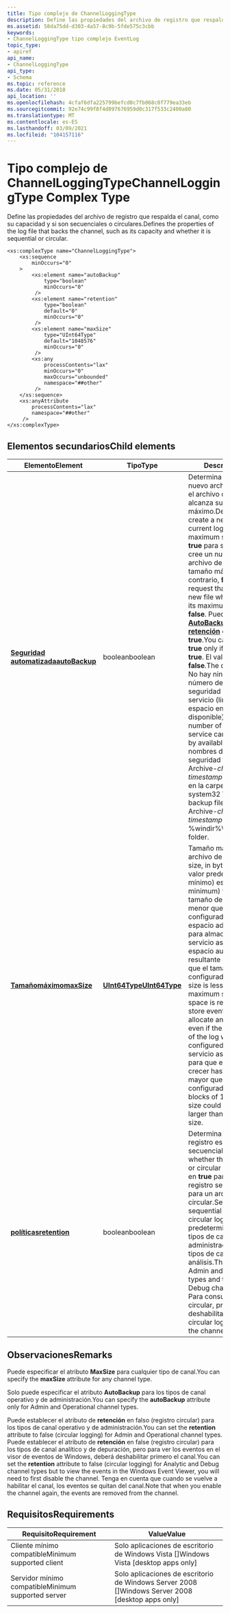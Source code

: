 ```yaml
---
title: Tipo complejo de ChannelLoggingType
description: Define las propiedades del archivo de registro que respalda el canal, como su capacidad y si son secuenciales o circulares. | Tipo complejo de ChannelLoggingType
ms.assetid: 58da75dd-d303-4a57-8c9b-5fde575c3cbb
keywords:
- ChannelLoggingType tipo complejo EventLog
topic_type:
- apiref
api_name:
- ChannelLoggingType
api_type:
- Schema
ms.topic: reference
ms.date: 05/31/2018
api_location: ''
ms.openlocfilehash: 4cfaf6dfa225799befcd0c7fb068c0f779ea33eb
ms.sourcegitcommit: 92e74c99f8f4d097676959d0c317f533c2400a80
ms.translationtype: MT
ms.contentlocale: es-ES
ms.lasthandoff: 03/09/2021
ms.locfileid: "104157116"
---
```

# <a name="channelloggingtype-complex-type"></a><span data-ttu-id="1f699-105">Tipo complejo de ChannelLoggingType</span><span class="sxs-lookup"><span data-stu-id="1f699-105">ChannelLoggingType Complex Type</span></span>

<span data-ttu-id="1f699-106">Define las propiedades del archivo de registro que respalda el canal, como su capacidad y si son secuenciales o circulares.</span><span class="sxs-lookup"><span data-stu-id="1f699-106">Defines the properties of the log file that backs the channel, such as its capacity and whether it is sequential or circular.</span></span>

``` syntax
<xs:complexType name="ChannelLoggingType">
    <xs:sequence
        minOccurs="0"
    >
        <xs:element name="autoBackup"
            type="boolean"
            minOccurs="0"
         />
        <xs:element name="retention"
            type="boolean"
            default="0"
            minOccurs="0"
         />
        <xs:element name="maxSize"
            type="UInt64Type"
            default="1048576"
            minOccurs="0"
         />
        <xs:any
            processContents="lax"
            minOccurs="0"
            maxOccurs="unbounded"
            namespace="##other"
         />
    </xs:sequence>
    <xs:anyAttribute
        processContents="lax"
        namespace="##other"
     />
</xs:complexType>
```

## <a name="child-elements"></a><span data-ttu-id="1f699-107">Elementos secundarios</span><span class="sxs-lookup"><span data-stu-id="1f699-107">Child elements</span></span>



| <span data-ttu-id="1f699-108">Elemento</span><span class="sxs-lookup"><span data-stu-id="1f699-108">Element</span></span>                                                                         | <span data-ttu-id="1f699-109">Tipo</span><span class="sxs-lookup"><span data-stu-id="1f699-109">Type</span></span>                                                              | <span data-ttu-id="1f699-110">Descripción</span><span class="sxs-lookup"><span data-stu-id="1f699-110">Description</span></span>                                                                                                                                                                                                                                                                                                                                                                                                                                                                                                                                                                                                                                                                                                                                                    |
|---------------------------------------------------------------------------------|-------------------------------------------------------------------|----------------------------------------------------------------------------------------------------------------------------------------------------------------------------------------------------------------------------------------------------------------------------------------------------------------------------------------------------------------------------------------------------------------------------------------------------------------------------------------------------------------------------------------------------------------------------------------------------------------------------------------------------------------------------------------------------------------------------------------------------------------|
| [<span data-ttu-id="1f699-111">**Seguridad automatizada**</span><span class="sxs-lookup"><span data-stu-id="1f699-111">**autoBackup**</span></span>](eventmanifestschema-autobackup-channelloggingtype-element.md) | <span data-ttu-id="1f699-112">boolean</span><span class="sxs-lookup"><span data-stu-id="1f699-112">boolean</span></span>                                                           | <span data-ttu-id="1f699-113">Determina si se debe crear un nuevo archivo de registro cuando el archivo de registro actual alcanza su tamaño máximo.</span><span class="sxs-lookup"><span data-stu-id="1f699-113">Determines whether to create a new log file when the current log file reaches its maximum size.</span></span> <span data-ttu-id="1f699-114">Establézcalo en **true** para solicitar que el servicio cree un nuevo archivo cuando el archivo de registro alcance su tamaño máximo; en caso contrario, **false**.</span><span class="sxs-lookup"><span data-stu-id="1f699-114">Set to **true** to request that the service create a new file when the log file reaches its maximum size; otherwise, **false**.</span></span> <span data-ttu-id="1f699-115">Puede establecer [**AutoBackup**](eventmanifestschema-autobackup-channelloggingtype-element.md) en **true** solo si la [**retención**](eventmanifestschema-retention-channelloggingtype-element.md) está establecida en **true**.</span><span class="sxs-lookup"><span data-stu-id="1f699-115">You can set [**autoBackup**](eventmanifestschema-autobackup-channelloggingtype-element.md) to **true** only if [**retention**](eventmanifestschema-retention-channelloggingtype-element.md) is set to **true**.</span></span> <span data-ttu-id="1f699-116">El valor predeterminado es **false**.</span><span class="sxs-lookup"><span data-stu-id="1f699-116">The default is **false**.</span></span><br/> <span data-ttu-id="1f699-117">No hay ningún límite en cuanto al número de archivos de copia de seguridad que puede crear el servicio (limitado solo por el espacio en disco disponible).</span><span class="sxs-lookup"><span data-stu-id="1f699-117">There is no limit to the number of backup files that the service can create (limited only by available disk space).</span></span> <span data-ttu-id="1f699-118">Los nombres de archivo de copia de seguridad tienen el formato Archive-*channelName* - *timestamp*. evtx y se encuentran en la carpeta% WINDIR% \\ system32 \\ winevt \\ logs.</span><span class="sxs-lookup"><span data-stu-id="1f699-118">The backup file names are of the form Archive-*channelName*-*timestamp*.evtx and are located in %windir%\\System32\\winevt\\Logs folder.</span></span><br/> |
| [<span data-ttu-id="1f699-119">**Tamañomáximo**</span><span class="sxs-lookup"><span data-stu-id="1f699-119">**maxSize**</span></span>](eventmanifestschema-maxsize-channelloggingtype-element.md)       | [<span data-ttu-id="1f699-120">**UInt64Type**</span><span class="sxs-lookup"><span data-stu-id="1f699-120">**UInt64Type**</span></span>](eventmanifestschema-hexint64type-simpletype.md) | <span data-ttu-id="1f699-121">Tamaño máximo, en bytes, del archivo de registro.</span><span class="sxs-lookup"><span data-stu-id="1f699-121">The maximum size, in bytes, of the log file.</span></span> <span data-ttu-id="1f699-122">El valor predeterminado (y el mínimo) es 1 MB.</span><span class="sxs-lookup"><span data-stu-id="1f699-122">The default (and minimum) value is 1 MB.</span></span> <span data-ttu-id="1f699-123">Si el tamaño de registro físico es menor que el tamaño máximo configurado y se requiere espacio adicional en el registro para almacenar los eventos, el servicio asignará otro bloque de espacio aunque el tamaño físico resultante del registro sea mayor que el tamaño máximo configurado.</span><span class="sxs-lookup"><span data-stu-id="1f699-123">If the physical log size is less than the configured maximum size and additional space is required in the log to store events, the service will allocate another block of space even if the resulting physical size of the log will be larger than the configured maximum size.</span></span> <span data-ttu-id="1f699-124">El servicio asigna bloques de 1 MB para que el tamaño físico pueda crecer hasta un máximo de 1 MB mayor que el tamaño máximo configurado.</span><span class="sxs-lookup"><span data-stu-id="1f699-124">The service allocates blocks of 1 MB so the physical size could grow to up to 1 MB larger than the configured max size.</span></span> <br/>                                                                                                                                                                                                                                                      |
| [<span data-ttu-id="1f699-125">**políticas**</span><span class="sxs-lookup"><span data-stu-id="1f699-125">**retention**</span></span>](eventmanifestschema-retention-channelloggingtype-element.md)   | <span data-ttu-id="1f699-126">boolean</span><span class="sxs-lookup"><span data-stu-id="1f699-126">boolean</span></span>                                                           | <span data-ttu-id="1f699-127">Determina si el archivo de registro es un archivo de registro secuencial o circular.</span><span class="sxs-lookup"><span data-stu-id="1f699-127">Determines whether the log file is a sequential or circular log file.</span></span> <span data-ttu-id="1f699-128">Establézcalo en **true** para un archivo de registro secuencial y en **false** para un archivo de registro circular.</span><span class="sxs-lookup"><span data-stu-id="1f699-128">Set to **true** for a sequential log file and **false** for a circular log file.</span></span> <span data-ttu-id="1f699-129">El valor predeterminado es **false** para los tipos de canal operativo y de administración y **true** para los tipos de canal de depuración y análisis.</span><span class="sxs-lookup"><span data-stu-id="1f699-129">The default is **false** for Admin and Operational channel types and **true** for Analytic and Debug channel types.</span></span><br/> <span data-ttu-id="1f699-130">Para consultar un registro circular, primero debe deshabilitar el canal.</span><span class="sxs-lookup"><span data-stu-id="1f699-130">To query a circular log, you must first disable the channel.</span></span><br/>                                                                                                                                                                                                                                                                                                                                                                                                  |



## <a name="remarks"></a><span data-ttu-id="1f699-131">Observaciones</span><span class="sxs-lookup"><span data-stu-id="1f699-131">Remarks</span></span>

<span data-ttu-id="1f699-132">Puede especificar el atributo **MaxSize** para cualquier tipo de canal.</span><span class="sxs-lookup"><span data-stu-id="1f699-132">You can specify the **maxSize** attribute for any channel type.</span></span>

<span data-ttu-id="1f699-133">Solo puede especificar el atributo **AutoBackup** para los tipos de canal operativo y de administración.</span><span class="sxs-lookup"><span data-stu-id="1f699-133">You can specify the **autoBackup** attribute only for Admin and Operational channel types.</span></span>

<span data-ttu-id="1f699-134">Puede establecer el atributo de **retención** en falso (registro circular) para los tipos de canal operativo y de administración.</span><span class="sxs-lookup"><span data-stu-id="1f699-134">You can set the **retention** attribute to false (circular logging) for Admin and Operational channel types.</span></span> <span data-ttu-id="1f699-135">Puede establecer el atributo de **retención** en false (registro circular) para los tipos de canal analítico y de depuración, pero para ver los eventos en el visor de eventos de Windows, deberá deshabilitar primero el canal.</span><span class="sxs-lookup"><span data-stu-id="1f699-135">You can set the **retention** attribute to false (circular logging) for Analytic and Debug channel types but to view the events in the Windows Event Viewer, you will need to first disable the channel.</span></span> <span data-ttu-id="1f699-136">Tenga en cuenta que cuando se vuelve a habilitar el canal, los eventos se quitan del canal.</span><span class="sxs-lookup"><span data-stu-id="1f699-136">Note that when you enable the channel again, the events are removed from the channel.</span></span>

## <a name="requirements"></a><span data-ttu-id="1f699-137">Requisitos</span><span class="sxs-lookup"><span data-stu-id="1f699-137">Requirements</span></span>



| <span data-ttu-id="1f699-138">Requisito</span><span class="sxs-lookup"><span data-stu-id="1f699-138">Requirement</span></span> | <span data-ttu-id="1f699-139">Value</span><span class="sxs-lookup"><span data-stu-id="1f699-139">Value</span></span> |
|-------------------------------------|------------------------------------------------------|
| <span data-ttu-id="1f699-140">Cliente mínimo compatible</span><span class="sxs-lookup"><span data-stu-id="1f699-140">Minimum supported client</span></span><br/> | <span data-ttu-id="1f699-141">Solo aplicaciones de escritorio de Windows Vista \[\]</span><span class="sxs-lookup"><span data-stu-id="1f699-141">Windows Vista \[desktop apps only\]</span></span><br/>       |
| <span data-ttu-id="1f699-142">Servidor mínimo compatible</span><span class="sxs-lookup"><span data-stu-id="1f699-142">Minimum supported server</span></span><br/> | <span data-ttu-id="1f699-143">Solo aplicaciones de escritorio de Windows Server 2008 \[\]</span><span class="sxs-lookup"><span data-stu-id="1f699-143">Windows Server 2008 \[desktop apps only\]</span></span><br/> |



 

 





